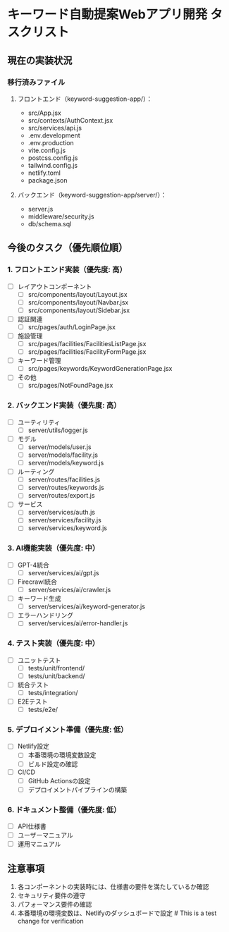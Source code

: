 # キーワード自動提案Webアプリ開発 タスクリスト

## 現在の実装状況

### 移行済みファイル
1. フロントエンド（keyword-suggestion-app/）：
   - src/App.jsx
   - src/contexts/AuthContext.jsx
   - src/services/api.js
   - .env.development
   - .env.production
   - vite.config.js
   - postcss.config.js
   - tailwind.config.js
   - netlify.toml
   - package.json

2. バックエンド（keyword-suggestion-app/server/）：
   - server.js
   - middleware/security.js
   - db/schema.sql

## 今後のタスク（優先順位順）

### 1. フロントエンド実装（優先度: 高）
- [ ] レイアウトコンポーネント
  - [ ] src/components/layout/Layout.jsx
  - [ ] src/components/layout/Navbar.jsx
  - [ ] src/components/layout/Sidebar.jsx
- [ ] 認証関連
  - [ ] src/pages/auth/LoginPage.jsx
- [ ] 施設管理
  - [ ] src/pages/facilities/FacilitiesListPage.jsx
  - [ ] src/pages/facilities/FacilityFormPage.jsx
- [ ] キーワード管理
  - [ ] src/pages/keywords/KeywordGenerationPage.jsx
- [ ] その他
  - [ ] src/pages/NotFoundPage.jsx

### 2. バックエンド実装（優先度: 高）
- [ ] ユーティリティ
  - [ ] server/utils/logger.js
- [ ] モデル
  - [ ] server/models/user.js
  - [ ] server/models/facility.js
  - [ ] server/models/keyword.js
- [ ] ルーティング
  - [ ] server/routes/facilities.js
  - [ ] server/routes/keywords.js
  - [ ] server/routes/export.js
- [ ] サービス
  - [ ] server/services/auth.js
  - [ ] server/services/facility.js
  - [ ] server/services/keyword.js

### 3. AI機能実装（優先度: 中）
- [ ] GPT-4統合
  - [ ] server/services/ai/gpt.js
- [ ] Firecrawl統合
  - [ ] server/services/ai/crawler.js
- [ ] キーワード生成
  - [ ] server/services/ai/keyword-generator.js
- [ ] エラーハンドリング
  - [ ] server/services/ai/error-handler.js

### 4. テスト実装（優先度: 中）
- [ ] ユニットテスト
  - [ ] tests/unit/frontend/
  - [ ] tests/unit/backend/
- [ ] 統合テスト
  - [ ] tests/integration/
- [ ] E2Eテスト
  - [ ] tests/e2e/

### 5. デプロイメント準備（優先度: 低）
- [ ] Netlify設定
  - [ ] 本番環境の環境変数設定
  - [ ] ビルド設定の確認
- [ ] CI/CD
  - [ ] GitHub Actionsの設定
  - [ ] デプロイメントパイプラインの構築

### 6. ドキュメント整備（優先度: 低）
- [ ] API仕様書
- [ ] ユーザーマニュアル
- [ ] 運用マニュアル

## 注意事項
1. 各コンポーネントの実装時には、仕様書の要件を満たしているか確認
2. セキュリティ要件の遵守
3. パフォーマンス要件の確認
4. 本番環境の環境変数は、Netlifyのダッシュボードで設定 # This is a test change for verification

